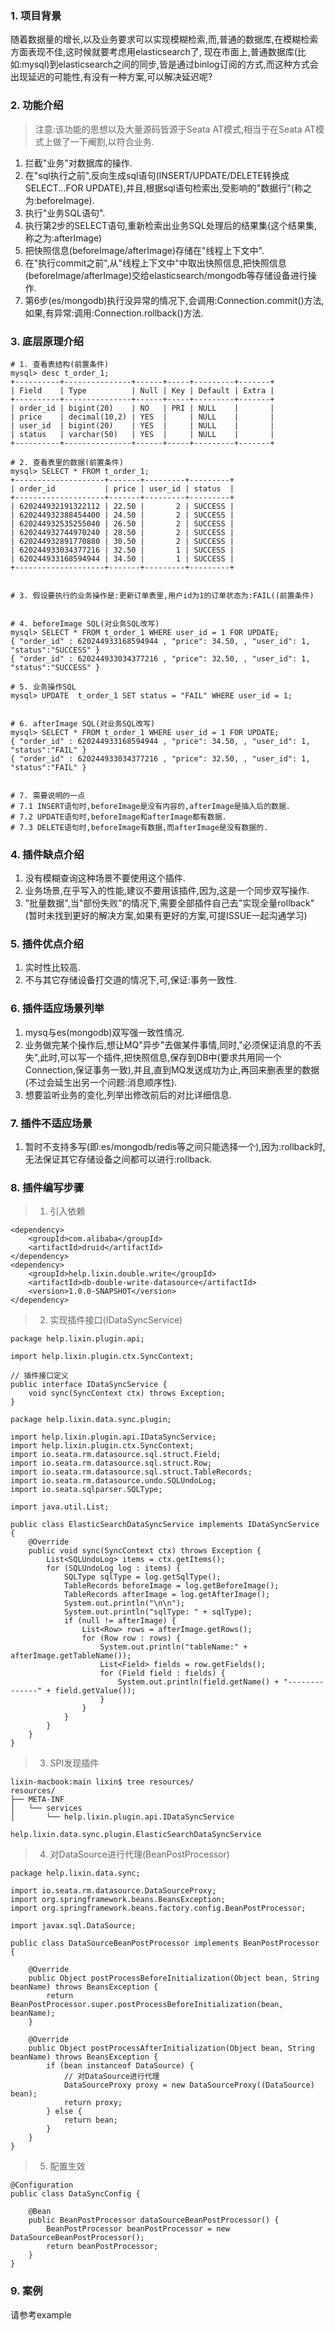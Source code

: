 ### 1. 项目背景

随着数据量的增长,以及业务要求可以实现模糊检索,而,普通的数据库,在模糊检索方面表现不佳,这时候就要考虑用elasticsearch了,
现在市面上,普通数据库(比如:mysql)到elasticsearch之间的同步,皆是通过binlog订阅的方式,而这种方式会出现延迟的可能性,有没有一种方案,可以解决延迟呢?

### 2. 功能介绍
> 注意:该功能的思想以及大量源码皆源于Seata AT模式,相当于在Seata AT模式上做了一下阉割,以符合业务.  

1) 拦截"业务"对数据库的操作.
2) 在"sql执行之前",反向生成sql语句(INSERT/UPDATE/DELETE转换成SELECT...FOR UPDATE),并且,根据sql语句检索出,受影响的"数据行"(称之为:beforeImage).
3) 执行"业务SQL语句".
4) 执行第2步的SELECT语句,重新检索出业务SQL处理后的结果集(这个结果集,称之为:afterImage)
5) 把快照信息(beforeImage/afterImage)存储在"线程上下文中". 
6) 在"执行commit之前",从"线程上下文中"中取出快照信息,把快照信息(beforeImage/afterImage)交给elasticsearch/mongodb等存储设备进行操作. 
7) 第6步(es/mongodb)执行没异常的情况下,会调用:Connection.commit()方法,如果,有异常:调用:Connection.rollback()方法.


### 3. 底层原理介绍
```
# 1. 查看表结构(前置条件)
mysql> desc t_order_1;
+----------+---------------+------+-----+---------+-------+
| Field    | Type          | Null | Key | Default | Extra |
+----------+---------------+------+-----+---------+-------+
| order_id | bigint(20)    | NO   | PRI | NULL    |       |
| price    | decimal(10,2) | YES  |     | NULL    |       |
| user_id  | bigint(20)    | YES  |     | NULL    |       |
| status   | varchar(50)   | YES  |     | NULL    |       |
+----------+---------------+------+-----+---------+-------+

# 2. 查看表里的数据(前置条件)
mysql> SELECT * FROM t_order_1;
+--------------------+-------+---------+---------+
| order_id           | price | user_id | status  |
+--------------------+-------+---------+---------+
| 620244932191322112 | 22.50 |       2 | SUCCESS |
| 620244932388454400 | 24.50 |       2 | SUCCESS |
| 620244932535255040 | 26.50 |       2 | SUCCESS |
| 620244932744970240 | 28.50 |       2 | SUCCESS |
| 620244932891770880 | 30.50 |       2 | SUCCESS |
| 620244933034377216 | 32.50 |       1 | SUCCESS |
| 620244933168594944 | 34.50 |       1 | SUCCESS |
+--------------------+-------+---------+---------+


# 3. 假设要执行的业务操作是:更新订单表里,用户id为1的订单状态为:FAIL((前置条件)


# 4. beforeImage SQL(对业务SQL改写)
mysql> SELECT * FROM t_order_1 WHERE user_id = 1 FOR UPDATE;
{ "order_id" : 620244933168594944 , "price": 34.50, , "user_id": 1, "status":"SUCCESS" }
{ "order_id" : 620244933034377216 , "price": 32.50, , "user_id": 1, "status":"SUCCESS" }

# 5. 业务操作SQL
mysql> UPDATE  t_order_1 SET status = "FAIL" WHERE user_id = 1;


# 6. afterImage SQL(对业务SQL改写)
mysql> SELECT * FROM t_order_1 WHERE user_id = 1 FOR UPDATE;
{ "order_id" : 620244933168594944 , "price": 34.50, , "user_id": 1, "status":"FAIL" }
{ "order_id" : 620244933034377216 , "price": 32.50, , "user_id": 1, "status":"FAIL" }


# 7. 需要说明的一点
# 7.1 INSERT语句时,beforeImage是没有内容的,afterImage是插入后的数据.
# 7.2 UPDATE语句时,beforeImage和afterImage都有数据. 
# 7.3 DELETE语句时,beforeImage有数据,而afterImage是没有数据的.
```

### 4. 插件缺点介绍

1) 没有模糊查询这种场景不要使用这个插件.
2) 业务场景,在乎写入的性能,建议不要用该插件,因为,这是一个同步双写操作. 
3) "批量数据",当"部份失败"的情况下,需要全部插件自己去"实现全量rollback"(暂时未找到更好的解决方案,如果有更好的方案,可提ISSUE一起沟通学习) 

### 5. 插件优点介绍
1) 实时性比较高.
2) 不与其它存储设备打交道的情况下,可,保证:事务一致性.    

### 6. 插件适应场景列举
1) mysq与es(mongodb)双写强一致性情况.    
2) 业务做完某个操作后,想让MQ"异步"去做某件事情,同时,"必须保证消息的不丢失",此时,可以写一个插件,把快照信息,保存到DB中(要求共用同一个Connection,保证事务一致),并且,直到MQ发送成功为止,再回来删表里的数据(不过会延生出另一个问题:消息顺序性).       
3) 想要监听业务的变化,列举出修改前后的对比详细信息.   

### 7. 插件不适应场景
1) 暂时不支持多写(即:es/mongodb/redis等之间只能选择一个),因为:rollback时,无法保证其它存储设备之间都可以进行:rollback.  

### 8. 插件编写步骤
> 1) 引入依赖

```
<dependency>
    <groupId>com.alibaba</groupId>
    <artifactId>druid</artifactId>
</dependency>
<dependency>
    <groupId>help.lixin.double.write</groupId>
    <artifactId>db-double-write-datasource</artifactId>
    <version>1.0.0-SNAPSHOT</version>
</dependency>
```

> 2) 实现插件接口(IDataSyncService)

```
package help.lixin.plugin.api;

import help.lixin.plugin.ctx.SyncContext;

// 插件接口定义
public interface IDataSyncService {
    void sync(SyncContext ctx) throws Exception;
}
```

```
package help.lixin.data.sync.plugin;

import help.lixin.plugin.api.IDataSyncService;
import help.lixin.plugin.ctx.SyncContext;
import io.seata.rm.datasource.sql.struct.Field;
import io.seata.rm.datasource.sql.struct.Row;
import io.seata.rm.datasource.sql.struct.TableRecords;
import io.seata.rm.datasource.undo.SQLUndoLog;
import io.seata.sqlparser.SQLType;

import java.util.List;

public class ElasticSearchDataSyncService implements IDataSyncService {
    @Override
    public void sync(SyncContext ctx) throws Exception {
        List<SQLUndoLog> items = ctx.getItems();
        for (SQLUndoLog log : items) {
            SQLType sqlType = log.getSqlType();
            TableRecords beforeImage = log.getBeforeImage();
            TableRecords afterImage = log.getAfterImage();
            System.out.println("\n\n");
            System.out.println("sqlType: " + sqlType);
            if (null != afterImage) {
                List<Row> rows = afterImage.getRows();
                for (Row row : rows) {
                    System.out.println("tableName:" + afterImage.getTableName());
                    List<Field> fields = row.getFields();
                    for (Field field : fields) {
                        System.out.println(field.getName() + "--------------" + field.getValue());
                    }
                }
            }
        }
    }
}
```

> 3) SPI发现插件

```
lixin-macbook:main lixin$ tree resources/
resources/
├── META-INF
│   └── services
│       └── help.lixin.plugin.api.IDataSyncService
```

```
help.lixin.data.sync.plugin.ElasticSearchDataSyncService
```

> 4) 对DataSource进行代理(BeanPostProcessor)

```
package help.lixin.data.sync;

import io.seata.rm.datasource.DataSourceProxy;
import org.springframework.beans.BeansException;
import org.springframework.beans.factory.config.BeanPostProcessor;

import javax.sql.DataSource;

public class DataSourceBeanPostProcessor implements BeanPostProcessor {

    @Override
    public Object postProcessBeforeInitialization(Object bean, String beanName) throws BeansException {
        return BeanPostProcessor.super.postProcessBeforeInitialization(bean, beanName);
    }

    @Override
    public Object postProcessAfterInitialization(Object bean, String beanName) throws BeansException {
        if (bean instanceof DataSource) {
            // 对DataSource进行代理
            DataSourceProxy proxy = new DataSourceProxy((DataSource) bean);
            return proxy;
        } else {
            return bean;
        }
    }
}
```

> 5) 配置生效

```
@Configuration
public class DataSyncConfig {

    @Bean
    public BeanPostProcessor dataSourceBeanPostProcessor() {
        BeanPostProcessor beanPostProcessor = new DataSourceBeanPostProcessor();
        return beanPostProcessor;
    }
}
```

### 9. 案例
请参考example
